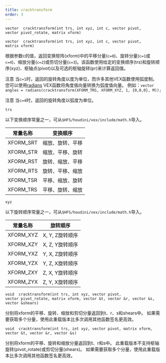 ```yaml
---
title: cracktransform
order: 3
---
```


`vector  cracktransform(int trs, int xyz, int c, vector pivot, vector pivot_rotate, matrix xform)`

`vector  cracktransform(int trs, int xyz, int c, vector pivot, matrix xform)`

根据参数c的值，返回变换矩阵(xform)中的平移分量(`c=0`)、旋转分量(`c=1`或`c=4`)、缩放分量(`c=2`)或剪切分量(`c=3`)。该函数使用给定的变换顺序(trs)和旋转顺序(xyz)、枢轴点(pivot)以及可选的枢轴旋转(pr)来计算返回值。

注意
当`c=1`时，返回的旋转角度以度为单位，而许多其他VEX函数使用弧度制。
您可以使用[radians](radians.html "将参数从角度转换为弧度") VEX函数将角度值向量转换为弧度值向量。
例如：`vector angles = radians(cracktransform(XFORM_TRS, XFORM_XYZ, 1, {0,0,0}, M));`

注意
当`c=4`时，返回的旋转角度以弧度为单位。

`trs`

以下变换顺序常量之一，可从`$HFS/houdini/vex/include/math.h`导入。

| 常量名称 | 变换顺序 |
| --- | --- |
| XFORM_SRT | 缩放、旋转、平移 |
| XFORM_STR | 缩放、平移、旋转 |
| XFORM_RST | 旋转、缩放、平移 |
| XFORM_RTS | 旋转、平移、缩放 |
| XFORM_TSR | 平移、缩放、旋转 |
| XFORM_TRS | 平移、旋转、缩放 |

`xyz`

以下旋转顺序常量之一，可从`$HFS/houdini/vex/include/math.h`导入。

| 常量名称 | 旋转顺序 |
| --- | --- |
| XFORM_XYZ | X, Y, Z旋转顺序 |
| XFORM_XZY | X, Z, Y旋转顺序 |
| XFORM_YXZ | Y, X, Z旋转顺序 |
| XFORM_YZX | Y, Z, X旋转顺序 |
| XFORM_ZXY | Z, X, Y旋转顺序 |
| XFORM_ZYX | Z, Y, X旋转顺序 |

`void  cracktransform(int trs, int xyz, vector pivot, vector pivot_rotate, matrix xform, vector &t, vector &r, vector &s, vector &shears)`

分别将xform的平移、旋转、缩放和剪切分量返回到t、r、s和shears中。
如果需要获取多个分量，使用此重载版本比多次调用其他函数签名更高效。

`void  cracktransform(int trs, int xyz, vector pivot, matrix xform, vector &t, vector &r, vector &s)`

分别将xform的平移、旋转和缩放分量返回到t、r和s中。
此重载版本不支持枢轴旋转(pivot_rotate)或剪切分量(shears)。
如果需要获取多个分量，使用此重载版本比多次调用其他函数签名更高效。